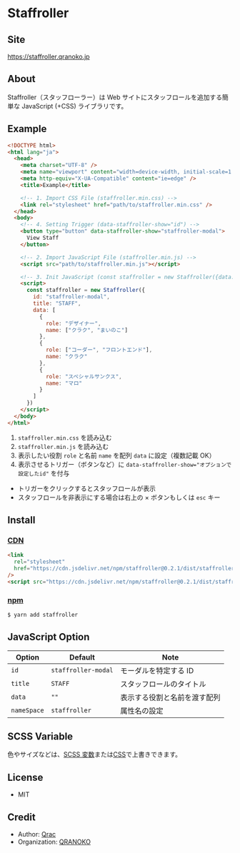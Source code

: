 # Staffroller

## Site

https://staffroller.qranoko.jp

## About

Staffroller（スタッフローラー）は Web サイトにスタッフロールを追加する簡単な JavaScript (+CSS) ライブラリです。

## Example

```html
<!DOCTYPE html>
<html lang="ja">
  <head>
    <meta charset="UTF-8" />
    <meta name="viewport" content="width=device-width, initial-scale=1.0" />
    <meta http-equiv="X-UA-Compatible" content="ie=edge" />
    <title>Example</title>

    <!-- 1. Import CSS File (staffroller.min.css) -->
    <link rel="stylesheet" href="path/to/staffroller.min.css" />
  </head>
  <body>
    <!-- 4. Setting Trigger (data-staffroller-show="id") -->
    <button type="button" data-staffroller-show="staffroller-modal">
      View Staff
    </button>

    <!-- 2. Import JavaScript File (staffroller.min.js) -->
    <script src="path/to/staffroller.min.js"></script>

    <!-- 3. Init JavaScript (const staffroller = new Staffroller({data: []})) -->
    <script>
      const staffroller = new Staffroller({
        id: "staffroller-modal",
        title: "STAFF",
        data: [
          {
            role: "デザイナー",
            name: ["クラク", "まいのこ"]
          },
          {
            role: ["コーダー", "フロントエンド"],
            name: "クラク"
          },
          {
            role: "スペシャルサンクス",
            name: "マロ"
          }
        ]
      })
    </script>
  </body>
</html>
```

1. `staffroller.min.css` を読み込む
2. `staffroller.min.js` を読み込む
3. 表示したい役割 `role` と名前 `name` を配列 `data` に設定（複数記載 OK）
4. 表示させるトリガー（ボタンなど）に `data-staffroller-show="オプションで設定したid"` を付与

- トリガーをクリックするとスタッフロールが表示
- スタッフロールを非表示にする場合は右上の × ボタンもしくは `esc` キー

## Install

### [CDN](https://www.jsdelivr.com/package/npm/staffroller)

```html
<link
  rel="stylesheet"
  href="https://cdn.jsdelivr.net/npm/staffroller@0.2.1/dist/staffroller.min.css"
/>
<script src="https://cdn.jsdelivr.net/npm/staffroller@0.2.1/dist/staffroller.min.js"></script>
```

### [npm](https://www.npmjs.com/package/staffroller)

```bash
$ yarn add staffroller
```

## JavaScript Option

| Option      | Default             | Note                         |
| ----------- | ------------------- | ---------------------------- |
| `id`        | `staffroller-modal` | モーダルを特定する ID        |
| `title`     | `STAFF`             | スタッフロールのタイトル     |
| `data`      | `""`                | 表示する役割と名前を渡す配列 |
| `nameSpace` | `staffroller`       | 属性名の設定                 |

## SCSS Variable

色やサイズなどは、[SCSS 変数](https://github.com/qrac/staffroller/blob/master/src/index.scss)または[CSS](https://github.com/qrac/staffroller/blob/master/dist/staffroller.css)で上書きできます。

## License

- MIT

## Credit

- Author: [Qrac](https://qrac.jp)
- Organization: [QRANOKO](https://qranoko.jp)
